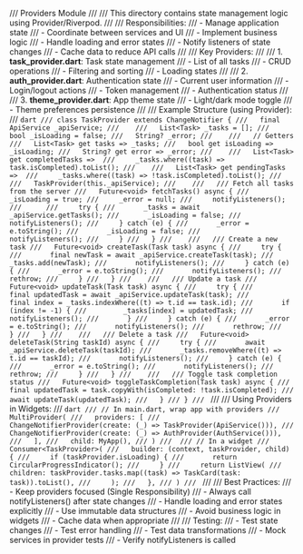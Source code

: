 /// Providers Module
/// 
/// This directory contains state management logic using Provider/Riverpod.
/// 
/// Responsibilities:
/// - Manage application state
/// - Coordinate between services and UI
/// - Implement business logic
/// - Handle loading and error states
/// - Notify listeners of state changes
/// - Cache data to reduce API calls
/// 
/// Key Providers:
/// 
/// 1. **task_provider.dart**: Task state management
///    - List of all tasks
///    - CRUD operations
///    - Filtering and sorting
///    - Loading states
/// 
/// 2. **auth_provider.dart**: Authentication state
///    - Current user information
///    - Login/logout actions
///    - Token management
///    - Authentication status
/// 
/// 3. **theme_provider.dart**: App theme state
///    - Light/dark mode toggle
///    - Theme preferences persistence
/// 
/// Example Structure (using Provider):
/// ```dart
/// class TaskProvider extends ChangeNotifier {
///   final ApiService _apiService;
///   
///   List<Task> _tasks = [];
///   bool _isLoading = false;
///   String? _error;
///   
///   // Getters
///   List<Task> get tasks => _tasks;
///   bool get isLoading => _isLoading;
///   String? get error => _error;
///   
///   List<Task> get completedTasks => 
///     _tasks.where((task) => task.isCompleted).toList();
///   
///   List<Task> get pendingTasks => 
///     _tasks.where((task) => !task.isCompleted).toList();
///   
///   TaskProvider(this._apiService);
///   
///   /// Fetch all tasks from the server
///   Future<void> fetchTasks() async {
///     _isLoading = true;
///     _error = null;
///     notifyListeners();
///     
///     try {
///       _tasks = await _apiService.getTasks();
///       _isLoading = false;
///       notifyListeners();
///     } catch (e) {
///       _error = e.toString();
///       _isLoading = false;
///       notifyListeners();
///     }
///   }
///   
///   /// Create a new task
///   Future<void> createTask(Task task) async {
///     try {
///       final newTask = await _apiService.createTask(task);
///       _tasks.add(newTask);
///       notifyListeners();
///     } catch (e) {
///       _error = e.toString();
///       notifyListeners();
///       rethrow;
///     }
///   }
///   
///   /// Update a task
///   Future<void> updateTask(Task task) async {
///     try {
///       final updatedTask = await _apiService.updateTask(task);
///       final index = _tasks.indexWhere((t) => t.id == task.id);
///       if (index != -1) {
///         _tasks[index] = updatedTask;
///         notifyListeners();
///       }
///     } catch (e) {
///       _error = e.toString();
///       notifyListeners();
///       rethrow;
///     }
///   }
///   
///   /// Delete a task
///   Future<void> deleteTask(String taskId) async {
///     try {
///       await _apiService.deleteTask(taskId);
///       _tasks.removeWhere((t) => t.id == taskId);
///       notifyListeners();
///     } catch (e) {
///       _error = e.toString();
///       notifyListeners();
///       rethrow;
///     }
///   }
///   
///   /// Toggle task completion status
///   Future<void> toggleTaskCompletion(Task task) async {
///     final updatedTask = task.copyWith(isCompleted: !task.isCompleted);
///     await updateTask(updatedTask);
///   }
/// }
/// ```
/// 
/// Using Providers in Widgets:
/// ```dart
/// // In main.dart, wrap app with providers
/// MultiProvider(
///   providers: [
///     ChangeNotifierProvider(create: (_) => TaskProvider(ApiService())),
///     ChangeNotifierProvider(create: (_) => AuthProvider(AuthService())),
///   ],
///   child: MyApp(),
/// )
/// 
/// // In a widget
/// Consumer<TaskProvider>(
///   builder: (context, taskProvider, child) {
///     if (taskProvider.isLoading) {
///       return CircularProgressIndicator();
///     }
///     return ListView(
///       children: taskProvider.tasks.map((task) => TaskCard(task: task)).toList(),
///     );
///   },
/// )
/// ```
/// 
/// Best Practices:
/// - Keep providers focused (Single Responsibility)
/// - Always call notifyListeners() after state changes
/// - Handle loading and error states explicitly
/// - Use immutable data structures
/// - Avoid business logic in widgets
/// - Cache data when appropriate
/// 
/// Testing:
/// - Test state changes
/// - Test error handling
/// - Test data transformations
/// - Mock services in provider tests
/// - Verify notifyListeners is called
